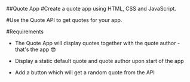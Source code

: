 ##Quote App
#Create a quote app using HTML, CSS and JavaScript.

#Use the Quote API to get quotes for your app.

#Requirements

 - The Quote App will display quotes together with the quote author - that's the app 😎

  - Display a static default quote and quote author upon start of the app
  - Add a button which will get a random quote from the API